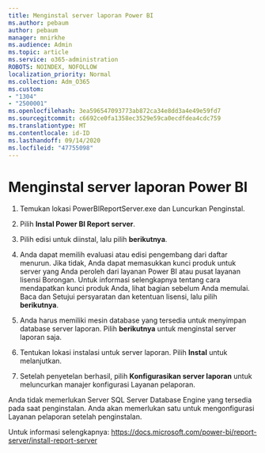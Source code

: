 ```yaml
---
title: Menginstal server laporan Power BI
ms.author: pebaum
author: pebaum
manager: mnirkhe
ms.audience: Admin
ms.topic: article
ms.service: o365-administration
ROBOTS: NOINDEX, NOFOLLOW
localization_priority: Normal
ms.collection: Adm_O365
ms.custom:
- "1304"
- "2500001"
ms.openlocfilehash: 3ea596547093773ab872ca34e8dd3a4e49e59fd7
ms.sourcegitcommit: c6692ce0fa1358ec3529e59ca0ecdfdea4cdc759
ms.translationtype: MT
ms.contentlocale: id-ID
ms.lasthandoff: 09/14/2020
ms.locfileid: "47755098"
---
```

# <a name="install-power-bi-report-server"></a>Menginstal server laporan Power BI

1. Temukan lokasi PowerBIReportServer.exe dan Luncurkan Penginstal.

2. Pilih **Instal Power BI Report server**.

3. Pilih edisi untuk diinstal, lalu pilih **berikutnya**.

4. Anda dapat memilih evaluasi atau edisi pengembang dari daftar menurun.  Jika tidak, Anda dapat memasukkan kunci produk untuk server yang Anda peroleh dari layanan Power BI atau pusat layanan lisensi Borongan. Untuk informasi selengkapnya tentang cara mendapatkan kunci produk Anda, lihat bagian sebelum Anda memulai. Baca dan Setujui persyaratan dan ketentuan lisensi, lalu pilih **berikutnya**.

5. Anda harus memiliki mesin database yang tersedia untuk menyimpan database server laporan. Pilih **berikutnya** untuk menginstal server laporan saja.

6. Tentukan lokasi instalasi untuk server laporan. Pilih **Instal** untuk melanjutkan.

7. Setelah penyetelan berhasil, pilih **Konfigurasikan server laporan** untuk meluncurkan manajer konfigurasi Layanan pelaporan.

Anda tidak memerlukan Server SQL Server Database Engine yang tersedia pada saat penginstalan. Anda akan memerlukan satu untuk mengonfigurasi Layanan pelaporan setelah penginstalan.

Untuk informasi selengkapnya: https://docs.microsoft.com/power-bi/report-server/install-report-server
